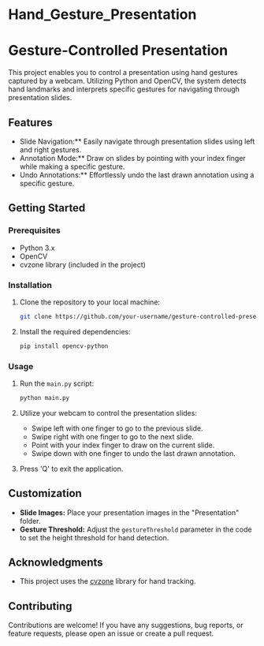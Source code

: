 # Hand_Gesture_Presentation

# Gesture-Controlled Presentation

This project enables you to control a presentation using hand gestures captured by a webcam. Utilizing Python and OpenCV, the system detects hand landmarks and interprets specific gestures for navigating through presentation slides.

## Features

- Slide Navigation:** Easily navigate through presentation slides using left and right gestures.
- Annotation Mode:** Draw on slides by pointing with your index finger while making a specific gesture.
- Undo Annotations:** Effortlessly undo the last drawn annotation using a specific gesture.

## Getting Started

### Prerequisites

- Python 3.x
- OpenCV
- cvzone library (included in the project)

### Installation

1. Clone the repository to your local machine:

   ```bash
   git clone https://github.com/your-username/gesture-controlled-presentation.git
   ```

2. Install the required dependencies:

   ```bash
   pip install opencv-python
   ```

### Usage

1. Run the `main.py` script:

   ```bash
   python main.py
   ```

2. Utilize your webcam to control the presentation slides:
   - Swipe left with one finger to go to the previous slide.
   - Swipe right with one finger to go to the next slide.
   - Point with your index finger to draw on the current slide.
   - Swipe down with one finger to undo the last drawn annotation.

3. Press 'Q' to exit the application.

## Customization

- **Slide Images:** Place your presentation images in the "Presentation" folder.
- **Gesture Threshold:** Adjust the `gestureThreshold` parameter in the code to set the height threshold for hand detection.

## Acknowledgments

- This project uses the [cvzone](https://github.com/cvzone/cvzone) library for hand tracking.

## Contributing

Contributions are welcome! If you have any suggestions, bug reports, or feature requests, please open an issue or create a pull request.
